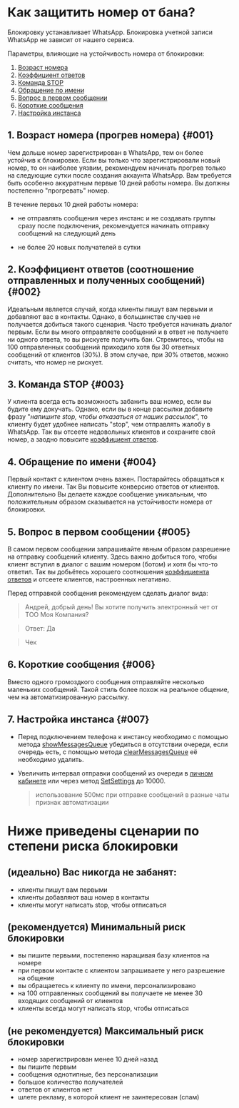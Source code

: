 # Как защитить номер от бана?

Блокировку устанавливает WhatsApp. Блокировка учетной записи WhatsApp не зависит от нашего сервиса.

Параметры, влияющие на устойчивость номера от блокировки:

1. [Возраст номера](#001)
2. [Коэффициент ответов](#002)
3. [Команда STOP](#003)
4. [Обращение по имени](#004)
5. [Вопрос в первом сообщении](#005)
6. [Короткие сообщения](#006)
7. [Настройка инстанса](#007)

## 1. Возраст номера (прогрев номера) {#001}
Чем дольше номер зарегистрирован в WhatsApp, тем он более устойчив к блокировке.
Если вы только что зарегистрировали новый номер, то он наиболее уязвим, рекомендуем начинать прогрев только на следующие сутки после создания аккаунта WhatsApp. Вам требуется быть особенно аккуратным первые 10 дней работы номера.
Вы должны постепенно "прогревать" номер. 

В течение первых 10 дней работы номера:

* не отправлять сообщения через инстанс и не создавать группы сразу после подключения, рекомендуется начинать отправку сообщений на следующий день

* не более 20 новых получателей в сутки

## 2. Коэффициент ответов (соотношение отправленных и полученных сообщений) {#002}
Идеальным является случай, когда клиенты пишут вам первыми и добавляют вас в контакты. Однако, в большинстве случаев не получается добиться такого сценария. Часто требуется начинать диалог первым. Если вы много отправляете сообщений и в ответ не получаете ни одного ответа, то вы рискуете получить бан. Стремитесь, чтобы на 100 отправленных сообщений приходило хотя бы 30 ответных сообщений от клиентов (30%). В этом случае, при 30% ответов, можно считать, что номер не рискует.

## 3. Команда STOP {#003}
У клиента всегда есть возможность забанить ваш номер, если вы будите ему докучать. Однако, если вы в конце рассылки добавите фразу "_напишите stop, чтобы отказаться от наших рассылок_", то клиенту будет удобнее написать "stop", чем отправлять жалобу в WhatsApp. Так вы отсеете недовольных клиентов и сохраните свой номер, а заодно повысите [коэффициент ответов](#002).

## 4. Обращение по имени {#004}
Первый контакт с клиентом очень важен. Постарайтесь обращаться к клиенту по имени. Так Вы повысите конверсию ответов от клиентов. Дополнительно Вы делаете каждое сообщение уникальным, что положительным образом сказывается на устойчивости номера от блокировки.

## 5. Вопрос в первом сообщении {#005}
В самом первом сообщении запрашивайте явным образом разрешение на отправку сообщений клиенту. Здесь важно добиться того, чтобы клиент вступил в диалог с вашим номером (ботом) и хотя бы что-то ответил. Так вы добьётесь хорошего соотношения [коэффициента ответов](#002) и отсеете клиентов, настроенных негативно.

Перед отправкой сообщения рекомендуем сделать диалог вида:

> Андрей, добрый день! Вы хотите получить электронный чет от ТОО Моя Компания?

> Ответ: Да

> Чек

## 6. Короткие сообщения {#006}
Вместо одного громоздкого сообщения отправляйте несколько маленьких сообщений. Такой стиль более похож на реальное общение, чем на автоматизированную рассылку.

## 7. Настройка инстанса {#007}

* Перед подключением телефона к инстансу необходимо с помощью метода [showMessagesQueue](../api/queues/ShowMessagesQueue.md) убедиться в отсутствии очереди, если очередь есть, с помощью метода [clearMessagesQueue](../api/queues/ClearMessagesQueue.md) её необходимо удалить.

* Увеличить интервал отправки сообщений из очереди в [личном кабинете](https://console.green-api.com) или через метод [SetSettings](../api/account/SetSettings.md) до 10000.

    > использование 500мс при отправке сообщений в разные чаты признак автоматизации

# Ниже приведены сценарии по степени риска блокировки

## (идеально) Вас никогда не забанят:
- клиенты пишут вам первыми
- клиенты добавляют ваш номер в контакты
- клиенты могут написать stop, чтобы отписаться

## (рекомендуется) Минимальный риск блокировки
- вы пишите первыми, постепенно наращивая базу клиентов на номере
- при первом контакте с клиентом запрашиваете у него разрешение на общение
- вы обращаетесь к клиенту по имени, персонализировано
- на 100 отправленных сообщений вы получаете не менее 30 входящих сообщений от клиентов
- клиенты всегда могут написать stop, чтобы отписаться

## (не рекомендуется) Максимальный риск блокировки
- номер зарегистрирован менее 10 дней назад
- вы пишите первым
- сообщения однотипные, без персонализации
- большое количество получателей
- ответов от клиентов нет
- шлете рекламу, в которой клиент не заинтересован (спам)